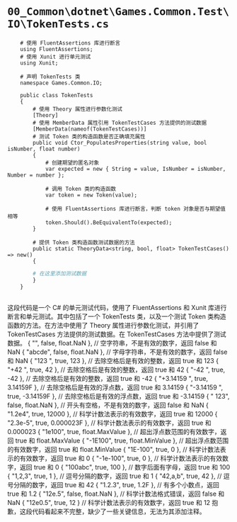 # `00_Common\dotnet\Games.Common.Test\IO\TokenTests.cs`

```
    # 使用 FluentAssertions 库进行断言
    using FluentAssertions;
    # 使用 Xunit 进行单元测试
    using Xunit;

    # 声明 TokenTests 类
    namespace Games.Common.IO;

    public class TokenTests
    {
        # 使用 Theory 属性进行参数化测试
        [Theory]
        # 使用 MemberData 属性引用 TokenTestCases 方法提供的测试数据
        [MemberData(nameof(TokenTestCases))]
        # 测试 Token 类的构造函数是否正确填充属性
        public void Ctor_PopulatesProperties(string value, bool isNumber, float number)
        {
            # 创建期望的匿名对象
            var expected = new { String = value, IsNumber = isNumber, Number = number };

            # 调用 Token 类的构造函数
            var token = new Token(value);

            # 使用 FluentAssertions 库进行断言，判断 token 对象是否与期望值相等
            token.Should().BeEquivalentTo(expected);
        }

        # 提供 Token 类构造函数测试数据的方法
        public static TheoryData<string, bool, float> TokenTestCases() => new()
        {
```
```python
        # 在这里添加测试数据
        }
    }
```
```python
```

这段代码是一个 C# 的单元测试代码，使用了 FluentAssertions 和 Xunit 库进行断言和单元测试。其中包括了一个 TokenTests 类，以及一个测试 Token 类构造函数的方法。在方法中使用了 Theory 属性进行参数化测试，并引用了 TokenTestCases 方法提供的测试数据。在 TokenTestCases 方法中提供了测试数据。
        { "", false, float.NaN }, // 空字符串，不是有效的数字，返回 false 和 NaN
        { "abcde", false, float.NaN }, // 字母字符串，不是有效的数字，返回 false 和 NaN
        { "123  ", true, 123 }, // 去除空格后是有效的整数，返回 true 和 123
        { "+42  ", true, 42 }, // 去除空格后是有效的整数，返回 true 和 42
        { "-42  ", true, -42 }, // 去除空格后是有效的整数，返回 true 和 -42
        { "+3.14159  ", true, 3.14159F }, // 去除空格后是有效的浮点数，返回 true 和 3.14159
        { "-3.14159  ", true, -3.14159F }, // 去除空格后是有效的浮点数，返回 true 和 -3.14159
        { "   123", false, float.NaN }, // 开头有空格，不是有效的数字，返回 false 和 NaN
        { "1.2e4", true, 12000 }, // 科学计数法表示的有效数字，返回 true 和 12000
        { "2.3e-5", true, 0.000023F }, // 科学计数法表示的有效数字，返回 true 和 0.000023
        { "1e100", true, float.MaxValue }, // 超出浮点数范围的有效数字，返回 true 和 float.MaxValue
        { "-1E100", true, float.MinValue }, // 超出浮点数范围的有效数字，返回 true 和 float.MinValue
        { "1E-100", true, 0 }, // 科学计数法表示的有效数字，返回 true 和 0
        { "-1e-100", true, 0 }, // 科学计数法表示的有效数字，返回 true 和 0
        { "100abc", true, 100 }, // 数字后面有字母，返回 true 和 100
        { "1,2,3", true, 1 }, // 逗号分隔的数字，返回 true 和 1
        { "42,a,b", true, 42 }, // 逗号分隔的数字，返回 true 和 42
        { "1.2.3", true, 1.2F }, // 有多个小数点，返回 true 和 1.2
        { "12e.5", false, float.NaN }, // 科学计数法格式错误，返回 false 和 NaN
        { "12e0.5", true, 12 } // 科学计数法表示的有效数字，返回 true 和 12
抱歉，这段代码看起来不完整，缺少了一些关键信息，无法为其添加注释。
```